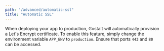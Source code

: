 ```yaml
---
path: "/advanced/automatic-ssl"
title: "Automatic SSL"
---
```


When deploying your app to production, Gostalt will automatically
provision a Let's Encrypt certificate. To enable this feature,
simply change the environment variable `APP_ENV` to `production`.
Ensure that ports `443` and `80` can be accessed.
